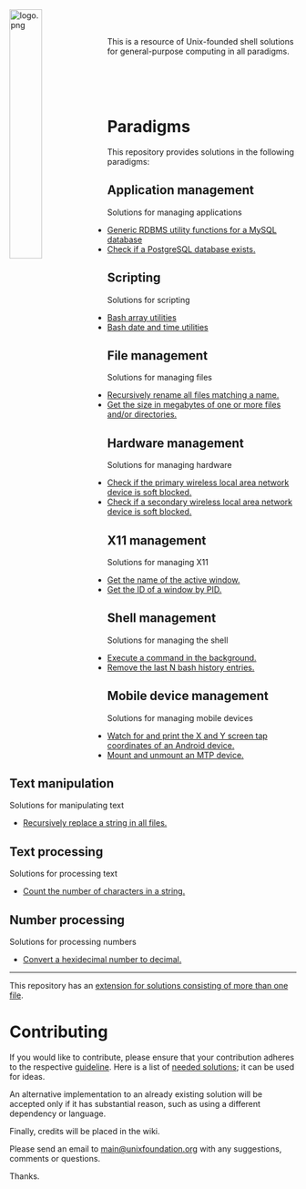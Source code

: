 
<img src='https://raw.githubusercontent.com/unixfoundation/general-purpose-computing/images/logo.png' width='33.5%' align='left' alt='logo.png'>
<br><br>

This is a resource of Unix-founded shell solutions for general-purpose computing in all paradigms.
<br><br><br><br><br>

# Paradigms

This repository provides solutions in the following paradigms:

## Application management

Solutions for managing applications

* [Generic RDBMS utility functions for a MySQL database](functions_scripts/application_management/database/mysqldbutils)
* [Check if a PostgreSQL database exists.](one-liners/application_management/database/postgresql-database.one-liners)

## Scripting

Solutions for scripting

* [Bash array utilities](functions_scripts/scripting/bash/arrayutils.bash)
* [Bash date and time utilities](functions_scripts/scripting/bash/dateandtimeutils.bash)

## File management

Solutions for managing files

* [Recursively rename all files matching a name.](scripts/file_management/name_manipulation/recren)
* [Get the size in megabytes of one or more files and/or directories.](one-liners/file_management-output_only/file_information/file-property-information-retrieval.one-liners)

## Hardware management

Solutions for managing hardware

* [Check if the primary wireless local area network device is soft blocked.](scripts/hardware_management-output_only/device_information/iswlanblocked)
* [Check if a secondary wireless local area network device is soft blocked.](scripts/hardware_management-output_only/device_information/issecondarywlanblocked)

## X11 management

Solutions for managing X11

* [Get the name of the active window.](scripts/x11_management-output_only/window_property_information/getactvwindname)
* [Get the ID of a window by PID.](scripts/x11_management-output_only/window_property_information/getwindidbypid)

## Shell management

Solutions for managing the shell

* [Execute a command in the background.](scripts/shell_management-modules/process_management/execinbg)
* [Remove the last N bash history entries.](scripts/shell_management/history_management/remlastnbashhistentries)

## Mobile device management

Solutions for managing mobile devices

* [Watch for and print the X and Y screen tap coordinates of an Android device.](scripts/mobile_device_management-android/hardware_management/getmobilescreentappos)
* [Mount and unmount an MTP device.](scripts/mobile_device_management-generic/mounting/mntmtp)

## Text manipulation

Solutions for manipulating text

* [Recursively replace a string in all files.](scripts/text_manipulation/recursive/recrep)

## Text processing

Solutions for processing text

* [Count the number of characters in a string.](aliases/text_manipulation/numeric_processing/basic-numberic-processing.aliases)

## Number processing

Solutions for processing numbers

* [Convert a hexidecimal number to decimal.](aliases/number_processing/conversion/base-conversion.aliases)

---

This repository has an [extension for solutions consisting of more than one file](https://github.com/unixfoundation/general-purpose-computing.packaged-solutions).

# Contributing

If you would like to contribute, please ensure that your contribution adheres to the respective [guideline](https://github.com/unixfoundation/general-purpose-computing/wiki). Here is a list of [needed solutions](https://github.com/unixfoundation/general-purpose-computing/wiki/Needed-solutions); it can be used for ideas.

An alternative implementation to an already existing solution will be accepted only if it has substantial reason, such as using a different dependency or language.

Finally, credits will be placed in the wiki.

Please send an email to main@unixfoundation.org with any suggestions, comments or questions.

Thanks.


